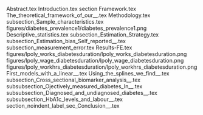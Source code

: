 Abstract.tex
Introduction.tex
section Framework.tex
The_theoretical_framework_of_our__.tex
Methodology.tex
subsection_Sample_characteristics.tex
figures/diabetes_prevalence1/diabetes_prevalence1.png
Descriptive_statistics.tex
subsection_Estimation_Strategy.tex
subsection_Estimation_bias_Self_reported__.tex
subsection_measurement_error.tex
Results-FE.tex
figures/lpoly_works_diabetesduration/lpoly_works_diabetesduration.png
figures/lpoly_wage_diabetesduration/lpoly_wage_diabetesduration.png
figures/lpoly_workhrs_diabetesduration/lpoly_workhrs_diabetesduration.png
First_models_with_a_linear__.tex
Using_the_splines_we_find__.tex
subsection_Cross_sectional_biomarker_analysis__.tex
subsubsection_Ojectively_measured_diabetes_In__.tex
subsubsection_Diagnosed_and_undiagnosed_diabetes__.tex
subsubsection_HbA1c_levels_and_labour__.tex
section_noindent_label_sec_Conclusion__.tex